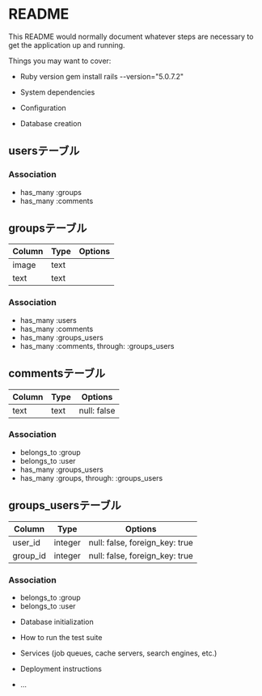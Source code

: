 # README

This README would normally document whatever steps are necessary to get the
application up and running.

Things you may want to cover:

* Ruby version
gem install rails --version="5.0.7.2"

* System dependencies

* Configuration

* Database creation

## usersテーブル
### Association
- has_many :groups
- has_many :comments

## groupsテーブル
|Column|Type|Options|
|------|----|-------|
|image|text||
|text|text||
### Association
- has_many :users
- has_many :comments
- has_many :groups_users
- has_many  :comments,  through:  :groups_users

## commentsテーブル
|Column|Type|Options|
|------|----|-------|
|text|text|null: false|
### Association
- belongs_to :group
- belongs_to :user
- has_many :groups_users
- has_many  :groups,  through:  :groups_users


## groups_usersテーブル
|Column|Type|Options|
|------|----|-------|
|user_id|integer|null: false, foreign_key: true|
|group_id|integer|null: false, foreign_key: true|
### Association
- belongs_to :group
- belongs_to :user

* Database initialization

* How to run the test suite

* Services (job queues, cache servers, search engines, etc.)

* Deployment instructions

* ...

